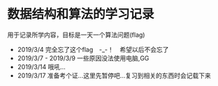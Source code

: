 # 数据结构和算法的学习记录

用于记录所学内容，目标是一天一个算法问题(flag)

- 2019/3/4 完全忘了这个flag　-_-！　希望以后不会忘了
- 2019/3/7 - 2019/3/9 一些原因没法使用电脑,GG
- 2019/3/14 哦吼...
- 2019/3/17 准备考个证...这里先暂停吧...复习到相关的东西时会记载下来